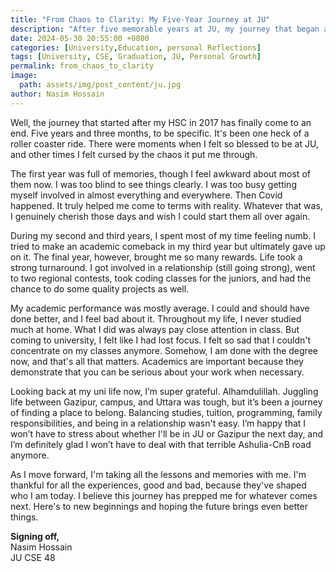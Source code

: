 ```yaml
---
title: "From Chaos to Clarity: My Five-Year Journey at JU"
description: "After five memorable years at JU, my journey that began after HSC in 2017 has come to an end."
date: 2024-05-30 20:55:00 +0800
categories: [University,Education, personal Reflections]
tags: [University, CSE, Graduation, JU, Personal Growth]
permalink: from_chaos_to_clarity
image:
  path: assets/img/post_content/ju.jpg
author: Nasim Hossain
---
```




Well, the journey that started after my HSC in 2017 has finally come to an end. Five years and three months, to be specific. It's been one heck of a roller coaster ride. There were moments when I felt so blessed to be at JU, and other times I felt cursed by the chaos it put me through.



The first year was full of memories, though I feel awkward about most of them now. I was too blind to see things clearly. I was too busy getting myself involved in almost everything and everywhere. Then Covid happened. It truly helped me come to terms with reality. Whatever that was, I genuinely cherish those days and wish I could start them all over again.

During my second and third years, I spent most of my time feeling numb. I tried to make an academic comeback in my third year but ultimately gave up on it. The final year, however, brought me so many rewards. Life took a strong turnaround. I got involved in a relationship (still going strong), went to two regional contests, took coding classes for the juniors, and had the chance to do some quality projects as well.

My academic performance was mostly average. I could and should have done better, and I feel bad about it. Throughout my life, I never studied much at home. What I did was always pay close attention in class. But coming to university, I felt like I had lost focus. I felt so sad that I couldn't concentrate on my classes anymore. Somehow, I am done with the degree now, and that's all that matters. Academics are important because they demonstrate that you can be serious about your work when necessary.

Looking back at my uni life now, I’m super grateful. Alhamdulillah. Juggling life between Gazipur, campus, and Uttara was tough, but it’s been a journey of finding a place to belong. Balancing studies, tuition, programming, family responsibilities, and being in a relationship wasn't easy. I’m happy that I won’t have to stress about whether I'll be in JU or Gazipur the next day, and I’m definitely glad I won’t have to deal with that terrible Ashulia-CnB road anymore.

As I move forward, I'm taking all the lessons and memories with me. I'm thankful for all the experiences, good and bad, because they've shaped who I am today. I believe this journey has prepped me for whatever comes next. Here's to new beginnings and hoping the future brings even better things.

**Signing off,**  
Nasim Hossain  
JU CSE 48
